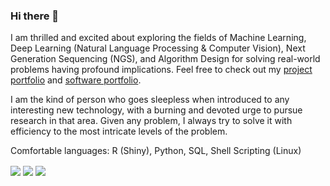 ### Hi there 👋



I am thrilled and excited about exploring the fields of Machine Learning, Deep Learning (Natural Language Processing & Computer Vision), Next Generation Sequencing (NGS), and Algorithm Design for solving real-world problems having profound implications.  Feel free to check out my [project portfolio](https://luchaoqi.com/projects/) and [software portfolio](https://luchaoqi.com/software/).



I am the kind of person who goes sleepless when introduced to any interesting new technology, with a burning and devoted urge to pursue research in that area. Given any problem, I always try to solve it with efficiency to the most intricate levels of the problem.



Comfortable languages: R (Shiny), Python, SQL, Shell Scripting (Linux)



<a href="https://github.com/anuraghazra/github-readme-stats">
  <img align="center" src="https://wakatime.com/share/@luchaoqi/0828307c-ea09-4c7b-ab68-354342f12102.svg" /></a>

<a href="https://github.com/anuraghazra/github-readme-stats">
  <img align="center" src="https://github-readme-stats.vercel.app/api/wakatime?username=luchaoqi" /></a>
<a href="https://github.com/anuraghazra/convoychat">
  <img align="center" src="https://github-readme-stats.vercel.app/api/top-langs/?username=luchaoqi&layout=compact" /></a>





